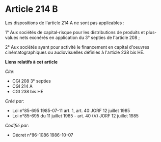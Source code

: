 # Article 214 B

Les dispositions de l'article 214 A ne sont pas applicables :

1° Aux sociétés de capital-risque pour les distributions de produits et plus-values nets exonérés en application du 3°
septies de l'article 208 ;

2° Aux sociétés ayant pour activité le financement en capital d'oeuvres cinématographiques ou audiovisuelles définies à
l'article 238 bis HE.

**Liens relatifs à cet article**

_Cite_:

  - CGI 208 3° septies
  - CGI 214 A
  - CGI 238 bis HE

_Créé par_:

  - Loi n°85-695 1985-07-11 art. 1, art. 40 JORF 12 juillet 1985
  - Loi n°85-695 du 11 juillet 1985 - art. 40 (V) JORF 12 juillet 1985

_Codifié par_:

  - Décret n°86-1086 1986-10-07
